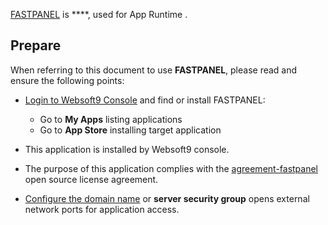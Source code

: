 [FASTPANEL](https://fastpanel.direct/) is ****, used for App Runtime . 



## Prepare

When referring to this document to use **FASTPANEL**, please read and ensure the following points:

- [Login to Websoft9 Console](./login-console) and find or install FASTPANEL:
  - Go to **My Apps** listing applications 
  - Go to **App Store** installing target application

- This application is installed by Websoft9 console.


- The purpose of this application complies with the [agreement-fastpanel](https://fastpanel.direct/assets/docs/agreement_en.pdf) open source license agreement.


- [Configure the domain name](./domain-set) or **server security group** opens external network ports for application access.